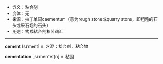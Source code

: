 
- <span class="definition">含义：粘合剂</span>
- <span class="definition">变体：无</span>
- <span class="definition">来源：拉丁单词caementum（意为rough stone或quarry stone，即粗糙的石头或采石场的石头）</span>
- <span class="definition">用途：构成粘合剂相关词汇</span>

---

<span class="vocabulary">**cement**</span> [sɪˈment] n. 水泥；接合剂，粘合物

<span class="vocabulary">**cementation**</span> [ˌsiːmenˈteɪʃn] n. 粘固
